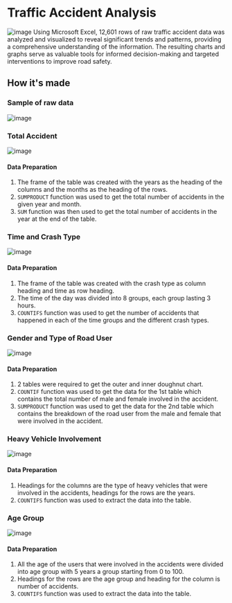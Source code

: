 # Traffic Accident Analysis
![image](https://github.com/JonSEK/Traffic-Accident-Analysis/assets/103926746/e559fd1c-e6cd-4afb-bfc8-fbd0cc73e253)
Using Microsoft Excel, 12,601 rows of raw traffic accident data was analyzed and visualized to reveal significant trends and patterns, providing a comprehensive understanding of the information. The resulting charts and graphs serve as valuable tools for informed decision-making and targeted interventions to improve road safety.

## How it's made

### Sample of raw data
![image](https://github.com/JonSEK/Traffic-Accident-Analysis/assets/103926746/b1d1223b-57a4-4538-8376-dcb3786a3136)

### Total Accident
![image](https://github.com/JonSEK/Traffic-Accident-Analysis/assets/103926746/b32f2cca-2087-4720-adc3-97c102ee8e7a)

#### Data Preparation
1. The frame of the table was created with the years as the heading of the columns and the months as the heading of the rows. 
2. `SUMPRODUCT` function was used to get the total number of accidents in the given year and month. 
3. `SUM` function was then used to get the total number of accidents in the year at the end of the table.

### Time and Crash Type
![image](https://github.com/JonSEK/Traffic-Accident-Analysis/assets/103926746/23279a4e-51b0-4512-8539-d599b0117ac7)

#### Data Preparation
1. The frame of the table was created with the crash type as column heading and time as row heading. 
2. The time of the day was divided into 8 groups, each group lasting 3 hours.
3. `COUNTIFS` function was used to get the number of accidents that happened in each of the time groups and the different crash types.

### Gender and Type of Road User
![image](https://github.com/JonSEK/Traffic-Accident-Analysis/assets/103926746/fb65d980-a77f-4a94-bd1a-1cc99c129f93)

#### Data Preparation
1. 2 tables were required to get the outer and inner doughnut chart. 
2. `COUNTIF` function was used to get the data for the 1st table which contains the total number of male and female involved in the accident. 
3. `SUMPRODUCT` function was used to get the data for the 2nd table which contains the breakdown of the road user from the male and female that were involved in the accident.

### Heavy Vehicle Involvement
![image](https://github.com/JonSEK/Traffic-Accident-Analysis/assets/103926746/0ec05469-fe7b-4a8f-afdc-39ee1ba523fb)

#### Data Preparation
1. Headings for the columns are the type of heavy vehicles that were involved in the accidents, headings for the rows are the years. 
2. `COUNTIFS` function was used to extract the data into the table.

### Age Group
![image](https://github.com/JonSEK/Traffic-Accident-Analysis/assets/103926746/5b313ca9-d095-409e-b2ff-286161e64954)

#### Data Preparation
1. All the age of the users that were involved in the accidents were divided into age group with 5 years a group starting from 0 to 100. 
2. Headings for the rows are the age group and heading for the column is number of accidents. 
3. `COUNTIFS` function was used to extract the data into the table.
